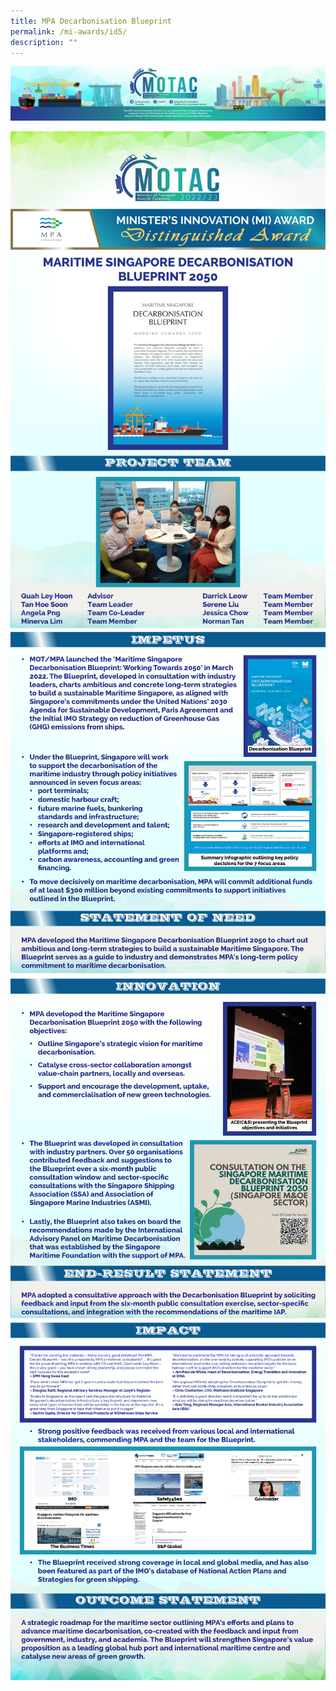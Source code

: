 ```yaml
---
title: MPA Decarbonisation Blueprint
permalink: /mi-awards/id5/
description: ""
---
```


![](/images/hero.png)

![](/images/MI/ID5/e-Panel_iD5_v01_Individual%20Award%20Contents%201.png)
![](/images/MI/ID5/e-Panel_iD5_v01_Individual%20Award%20Contents%202.png)
![](/images/MI/ID5/e-Panel_iD5_v01_Individual%20Award%20Contents%203.png)
![](/images/MI/ID5/e-Panel_iD5_v01_Individual%20Award%20Contents%204.png)